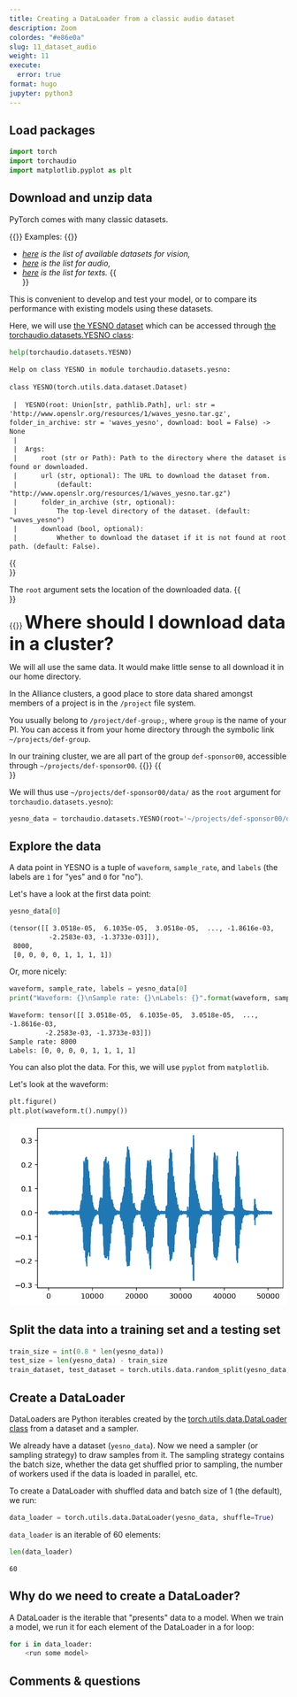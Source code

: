 ```yaml
---
title: Creating a DataLoader from a classic audio dataset
description: Zoom
colordes: "#e86e0a"
slug: 11_dataset_audio
weight: 11
execute:
  error: true
format: hugo
jupyter: python3
---
```




## Load packages

``` python
import torch
import torchaudio
import matplotlib.pyplot as plt
```

## Download and unzip data

PyTorch comes with many classic datasets.

{{<ex>}}
Examples:
{{</ex>}}

-   *[here](https://pytorch.org/vision/stable/datasets.html) is the list of available datasets for vision,*
-   *[here](https://pytorch.org/audio/stable/datasets.html?highlight=dataset#module-torchaudio.datasets) is the list for audio,*
-   *[here](https://pytorch.org/text/stable/datasets.html?highlight=dataset) is the list for texts.*
    {{<br size="3">}}

This is convenient to develop and test your model, or to compare its performance with existing models using these datasets.

Here, we will use [the YESNO dataset](https://www.openslr.org/1/) which can be accessed through [the torchaudio.datasets.YESNO class](https://pytorch.org/audio/stable/datasets.html#torchaudio.datasets.YESNO):

``` python
help(torchaudio.datasets.YESNO)
```

    Help on class YESNO in module torchaudio.datasets.yesno:

    class YESNO(torch.utils.data.dataset.Dataset)

     |  YESNO(root: Union[str, pathlib.Path], url: str = 'http://www.openslr.org/resources/1/waves_yesno.tar.gz', folder_in_archive: str = 'waves_yesno', download: bool = False) -> None
     |  
     |  Args:
     |      root (str or Path): Path to the directory where the dataset is found or downloaded.
     |      url (str, optional): The URL to download the dataset from.
     |          (default: "http://www.openslr.org/resources/1/waves_yesno.tar.gz")
     |      folder_in_archive (str, optional):
     |          The top-level directory of the dataset. (default: "waves_yesno")
     |      download (bool, optional):
     |          Whether to download the dataset if it is not found at root path. (default: False).

{{<br size="4">}}

The `root` argument sets the location of the downloaded data.
{{<br size="5">}}

{{<notes>}}
<span style="font-size: 2rem;">**Where should I download data in a cluster?**</span>

We will all use the same data. It would make little sense to all download it in our home directory.

In the Alliance clusters, a good place to store data shared amongst members of a project is in the `/project` file system.

You usually belong to `/project/def-group;`, where `group` is the name of your PI. You can access it from your home directory through the symbolic link `~/projects/def-group`.

In our training cluster, we are all part of the group `def-sponsor00`, accessible through `~/projects/def-sponsor00`.
{{</notes>}}
{{<br size="6">}}

We will thus use `~/projects/def-sponsor00/data/` as the `root` argument for `torchaudio.datasets.yesno`):

``` python
yesno_data = torchaudio.datasets.YESNO(root='~/projects/def-sponsor00/data/', download=True)
```

## Explore the data

A data point in YESNO is a tuple of `waveform`, `sample_rate`, and `labels` (the labels are `1` for "yes" and `0` for "no").

Let's have a look at the first data point:

``` python
yesno_data[0]
```

    (tensor([[ 3.0518e-05,  6.1035e-05,  3.0518e-05,  ..., -1.8616e-03,
              -2.2583e-03, -1.3733e-03]]),
     8000,
     [0, 0, 0, 0, 1, 1, 1, 1])

Or, more nicely:

``` python
waveform, sample_rate, labels = yesno_data[0]
print("Waveform: {}\nSample rate: {}\nLabels: {}".format(waveform, sample_rate, labels))
```

    Waveform: tensor([[ 3.0518e-05,  6.1035e-05,  3.0518e-05,  ..., -1.8616e-03,
             -2.2583e-03, -1.3733e-03]])
    Sample rate: 8000
    Labels: [0, 0, 0, 0, 1, 1, 1, 1]

You can also plot the data. For this, we will use `pyplot` from `matplotlib`.

Let's look at the waveform:

``` python
plt.figure()
plt.plot(waveform.t().numpy())
```

![](index_files/figure-gfm/cell-6-output-1.png)

## Split the data into a training set and a testing set

``` python
train_size = int(0.8 * len(yesno_data))
test_size = len(yesno_data) - train_size
train_dataset, test_dataset = torch.utils.data.random_split(yesno_data, [train_size, test_size])
```

## Create a DataLoader

DataLoaders are Python iterables created by the [torch.utils.data.DataLoader class](https://pytorch.org/docs/stable/data.html#torch.utils.data.DataLoader) from a dataset and a sampler.

We already have a dataset (`yesno_data`). Now we need a sampler (or sampling strategy) to draw samples from it. The sampling strategy contains the batch size, whether the data get shuffled prior to sampling, the number of workers used if the data is loaded in parallel, etc.

To create a DataLoader with shuffled data and batch size of 1 (the default), we run:

``` python
data_loader = torch.utils.data.DataLoader(yesno_data, shuffle=True)
```

`data_loader` is an iterable of 60 elements:

``` python
len(data_loader)
```

    60

## Why do we need to create a DataLoader?

A DataLoader is the iterable that "presents" data to a model. When we train a model, we run it for each element of the DataLoader in a for loop:

``` python
for i in data_loader:
    <run some model>
```

## Comments & questions
